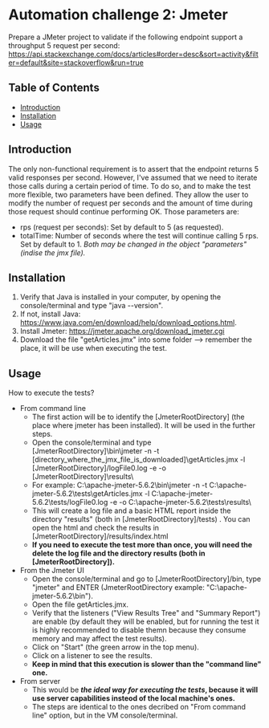 # Automation challenge 2: Jmeter

Prepare a JMeter project to validate if the following endpoint support a throughput 5 request per second: 
https://api.stackexchange.com/docs/articles#order=desc&sort=activity&filter=default&site=stackoverflow&run=true

## Table of Contents

* [Introduction](#introduction)
* [Installation](#installation)
* [Usage](#usage)


## Introduction
The only non-functional requirement is to assert that the endpoint returns 5 valid responses per second. However, I've assumed that we need to iterate those calls during a certain period of time. 
To do so, and to make the test more flexible, two parameters have been defined. They allow the user to modify the number of request per seconds and the amount of time during those request should continue performing OK. Those parameters are: 
* rps (request per seconds): Set by default to 5 (as requested).
* totalTime: Number of seconds where the test will continue calling 5 rps. Set by default to 1.
*Both may be changed in the object "parameters" (indise the jmx file).*

## Installation

1. Verify that Java is installed in your computer, by opening the console/terminal and type "java --version".
2. If not, install Java: https://www.java.com/en/download/help/download_options.html.
3. Install Jmeter: https://jmeter.apache.org/download_jmeter.cgi
4. Download the file "getArticles.jmx" into some folder --> remember the place, it will be use when executing the test.

## Usage

How to execute the tests?
* From command line
  - The first action will be to identify the [JmeterRootDirectory] (the place where jmeter has been installed). It will be used in the further steps.
  - Open the console/terminal and type [JmeterRootDirectory]\bin\jmeter -n -t [directory_where_the_jmx_file_is_downloaded]\getArticles.jmx -l [JmeterRootDirectory]/logFile0.log -e -o [JmeterRootDirectory]\results\
  - For example: C:\apache-jmeter-5.6.2\bin\jmeter -n -t C:\apache-jmeter-5.6.2\tests\getArticles.jmx -l C:\apache-jmeter-5.6.2\tests/logFile0.log -e -o C:\apache-jmeter-5.6.2\tests\results\
  - This will create a log file and a basic HTML report inside the directory "results" (both in [JmeterRootDirectory]/tests) . You can open the html and check the results in [JmeterRootDirectory]/results/index.html
  - **If you need to execute the test more than once, you will need the delete the log file and the directory results (both in [JmeterRootDirectory]).**
* From the Jmeter UI
  - Open the console/terminal and go to [JmeterRootDirectory]/bin, type "jmeter" and ENTER (JmeterRootDirectory example: "C:\apache-jmeter-5.6.2\bin").
  - Open the file getArticles.jmx.
  - Verify that the listeners ("View Results Tree" and "Summary Report") are enable (by default they will be enabled, but for running the test it is highly recommended to disable themn because they consume memory and may affect the test results).
  - Click on "Start" (the green arrow in the top menu).
  - Click on a listener to see the results.
  - **Keep in mind that this execution is slower than the "command line" one.**
 * From server
   - This would be ***the ideal way for executing the tests*, because it will use server capabilities insteod of the local machine's ones.**
   - The steps are identical to the ones decribed on "From command line" option, but in the VM console/terminal.
